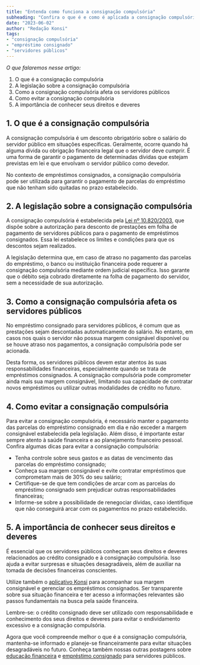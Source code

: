 ```yaml
---
title: "Entenda como funciona a consignação compulsória"
subheading: "Confira o que é e como é aplicada a consignação compulsória no empréstimo consignado para servidores públicos"
date: "2023-06-02"
author: "Redação Konsi"
tags:
- "consignação compulsória"
- "empréstimo consignado"
- "servidores públicos"
---
```


*O que falaremos nesse artigo:*
1. O que é a consignação compulsória
2. A legislação sobre a consignação compulsória
3. Como a consignação compulsória afeta os servidores públicos
4. Como evitar a consignação compulsória
5. A importância de conhecer seus direitos e deveres

## 1. O que é a consignação compulsória

A consignação compulsória é um desconto obrigatório sobre o salário do servidor público em situações específicas. Geralmente, ocorre quando há alguma dívida ou obrigação financeira legal que o servidor deve cumprir. É uma forma de garantir o pagamento de determinadas dívidas que estejam previstas em lei e que envolvam o servidor público como devedor.

No contexto de empréstimos consignados, a consignação compulsória pode ser utilizada para garantir o pagamento de parcelas do empréstimo que não tenham sido quitadas no prazo estabelecido.

## 2. A legislação sobre a consignação compulsória

A consignação compulsória é estabelecida pela [Lei nº 10.820/2003](http://www.planalto.gov.br/ccivil_03/Leis/2003/L10.820.htm), que dispõe sobre a autorização para desconto de prestações em folha de pagamento de servidores públicos para o pagamento de empréstimos consignados. Essa lei estabelece os limites e condições para que os descontos sejam realizados.

A legislação determina que, em caso de atraso no pagamento das parcelas do empréstimo, o banco ou instituição financeira pode requerer a consignação compulsória mediante ordem judicial específica. Isso garante que o débito seja cobrado diretamente na folha de pagamento do servidor, sem a necessidade de sua autorização.

## 3. Como a consignação compulsória afeta os servidores públicos

No empréstimo consignado para servidores públicos, é comum que as prestações sejam descontadas automaticamente do salário. No entanto, em casos nos quais o servidor não possua margem consignável disponível ou se houve atraso nos pagamentos, a consignação compulsória pode ser acionada.

Desta forma, os servidores públicos devem estar atentos às suas responsabilidades financeiras, especialmente quando se trata de empréstimos consignados. A consignação compulsória pode comprometer ainda mais sua margem consignável, limitando sua capacidade de contratar novos empréstimos ou utilizar outras modalidades de crédito no futuro.

## 4. Como evitar a consignação compulsória

Para evitar a consignação compulsória, é necessário manter o pagamento das parcelas do empréstimo consignado em dia e não exceder a margem consignável estabelecida pela legislação. Além disso, é importante estar sempre atento à saúde financeira e ao planejamento financeiro pessoal. Confira algumas dicas para evitar a consignação compulsória:

- Tenha controle sobre seus gastos e as datas de vencimento das parcelas do empréstimo consignado;
- Conheça sua margem consignável e evite contratar empréstimos que comprometam mais de 30% do seu salário;
- Certifique-se de que tem condições de arcar com as parcelas do empréstimo consignado sem prejudicar outras responsabilidades financeiras;
- Informe-se sobre a possibilidade de renegociar dívidas, caso identifique que não conseguirá arcar com os pagamentos no prazo estabelecido.

## 5. A importância de conhecer seus direitos e deveres

É essencial que os servidores públicos conheçam seus direitos e deveres relacionados ao crédito consignado e à consignação compulsória. Isso ajuda a evitar surpresas e situações desagradáveis, além de auxiliar na tomada de decisões financeiras conscientes.

Utilize também o [aplicativo Konsi](https://konsi.com.br/postagens/5-motivos-para-escolher-o-credito-consignado-publico.html) para acompanhar sua margem consignável e gerenciar os empréstimos consignados. Ser transparente sobre sua situação financeira e ter acesso a informações relevantes são passos fundamentais na busca pela saúde financeira.

Lembre-se: o crédito consignado deve ser utilizado com responsabilidade e conhecimento dos seus direitos e deveres para evitar o endividamento excessivo e a consignação compulsória.

Agora que você compreende melhor o que é a consignação compulsória, mantenha-se informado e planeje-se financeiramente para evitar situações desagradáveis no futuro. Conheça também nossas outras postagens sobre [educação financeira](https://konsi.com.br/postagens/a-importncia-da-educao-financeira-para-servidores-pblicos-e-como-implement-la-em-sua-vida.html) e [empréstimo consignado](https://konsi.com.br/postagens/crdito-consignado-como-utiliz-lo-para-melhorar-sua-vida-financeira.html) para servidores públicos.